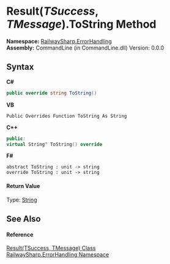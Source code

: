 # Result(*TSuccess*, *TMessage*).ToString Method 
 

**Namespace:**&nbsp;<a href="N_RailwaySharp_ErrorHandling">RailwaySharp.ErrorHandling</a><br />**Assembly:**&nbsp;CommandLine (in CommandLine.dll) Version: 0.0.0

## Syntax

**C#**<br />
``` C#
public override string ToString()
```

**VB**<br />
``` VB
Public Overrides Function ToString As String
```

**C++**<br />
``` C++
public:
virtual String^ ToString() override
```

**F#**<br />
``` F#
abstract ToString : unit -> string 
override ToString : unit -> string 
```


#### Return Value
Type: <a href="https://docs.microsoft.com/dotnet/api/system.string" target="_blank">String</a>

## See Also


#### Reference
<a href="T_RailwaySharp_ErrorHandling_Result_2">Result(TSuccess, TMessage) Class</a><br /><a href="N_RailwaySharp_ErrorHandling">RailwaySharp.ErrorHandling Namespace</a><br />